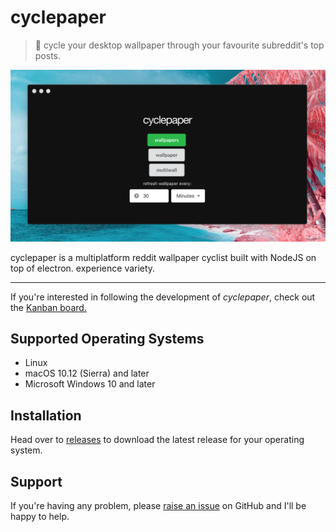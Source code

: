 # cyclepaper 
> :bicyclist: cycle your desktop wallpaper through your favourite subreddit's top posts.

![cyclepaper](public/screenshot0.7.1.png?raw=true "Title")

cyclepaper is a multiplatform reddit wallpaper cyclist built with NodeJS on top of electron. experience variety.
***

If you're interested in following the development of *cyclepaper*, check out the [Kanban board.](https://github.com/jaruserickson/cyclepaper/projects/1)

## Supported Operating Systems

- Linux
- macOS 10.12 (Sierra) and later
- Microsoft Windows 10 and later

## Installation

Head over to [releases][releases] to download the latest release for your operating system. 

## Support

If you're having any problem, please [raise an issue][newissue] on GitHub and I'll be happy to help.


[newissue]: https://github.com/jaruserickson/cyclepaper/issues/new
[releases]: https://github.com/jaruserickson/cyclepaper/releases



